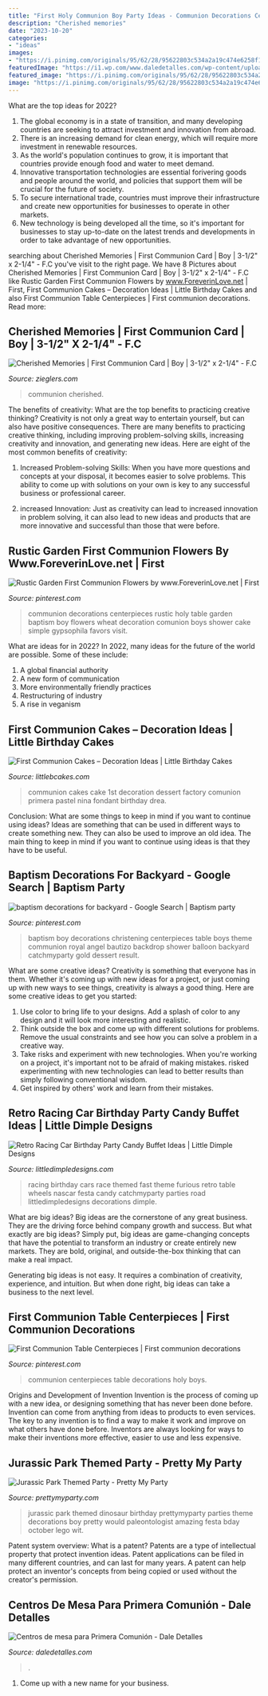 ```yaml
---
title: "First Holy Communion Boy Party Ideas - Communion Decorations Centerpieces Rustic Holy Table Garden Baptism Boy Flowers Wheat Decoration Comunion Boys Shower Cake Simple Gypsophila Favors Visit"
description: "Cherished memories"
date: "2023-10-20"
categories:
- "ideas"
images:
- "https://i.pinimg.com/originals/95/62/28/95622803c534a2a19c474e6258f140bd.jpg"
featuredImage: "https://i1.wp.com/www.daledetalles.com/wp-content/uploads/2016/03/4-5.jpg"
featured_image: "https://i.pinimg.com/originals/95/62/28/95622803c534a2a19c474e6258f140bd.jpg"
image: "https://i.pinimg.com/originals/95/62/28/95622803c534a2a19c474e6258f140bd.jpg"
---
```



What are the top ideas for 2022?
1. The global economy is in a state of transition, and many developing countries are seeking to attract investment and innovation from abroad.
2. There is an increasing demand for clean energy, which will require more investment in renewable resources.
3. As the world's population continues to grow, it is important that countries provide enough food and water to meet demand.
4. Innovative transportation technologies are essential forivering goods and people around the world, and policies that support them will be crucial for the future of society.
5. To secure international trade, countries must improve their infrastructure and create new opportunities for businesses to operate in other markets.
6. New technology is being developed all the time, so it's important for businesses to stay up-to-date on the latest trends and developments in order to take advantage of new opportunities.

	

		
searching about Cherished Memories | First Communion Card | Boy | 3-1/2&quot; x 2-1/4&quot; - F.C you've visit to the right page. We have 8 Pictures about Cherished Memories | First Communion Card | Boy | 3-1/2&quot; x 2-1/4&quot; - F.C like Rustic Garden First Communion Flowers by www.ForeverinLove.net | First, First Communion Cakes – Decoration Ideas | Little Birthday Cakes and also First Communion Table Centerpieces | First communion decorations. Read more:
		
    
## Cherished Memories | First Communion Card | Boy | 3-1/2&quot; X 2-1/4&quot; - F.C

<img loading=lazy src="https://cdn11.bigcommerce.com/s-r75dscg/images/stencil/1280x1280/products/910/28438/Cherished-Memories-First-Communion-Card-For-a-boy-measures-3-and-1-half-by-2-and-1-quarter-inches-MH3515640__49495.1496681667.jpg?c=2&amp;imbypass=on" onerror="this.onerror=null;this.src='https://tse4.mm.bing.net/th?id=OIP.vJeSgbOL9aFkQQE_FPvFcQHaKl&amp;pid=15.1';" alt="Cherished Memories | First Communion Card | Boy | 3-1/2&quot; x 2-1/4&quot; - F.C">

_Source: zieglers.com_

>communion cherished. 

	

The benefits of creativity: What are the top benefits to practicing creative thinking?
Creativity is not only a great way to entertain yourself, but can also have positive consequences. There are many benefits to practicing creative thinking, including improving problem-solving skills, increasing creativity and innovation, and generating new ideas. Here are eight of the most common benefits of creativity:
1. Increased Problem-solving Skills: When you have more questions and concepts at your disposal, it becomes easier to solve problems. This ability to come up with solutions on your own is key to any successful business or professional career.

2. increased Innovation: Just as creativity can lead to increased innovation in problem solving, it can also lead to new ideas and products that are more innovative and successful than those that were before.

    
## Rustic Garden First Communion Flowers By Www.ForeverinLove.net | First

<img loading=lazy src="https://i.pinimg.com/736x/5a/7d/76/5a7d76ccf46a51484e528b14eed16c81.jpg?b=t" onerror="this.onerror=null;this.src='https://tse4.mm.bing.net/th?id=OIP.8ol5IXbuz8_TOO-lfA13XgHaJ3&amp;pid=15.1';" alt="Rustic Garden First Communion Flowers by www.ForeverinLove.net | First">

_Source: pinterest.com_

>communion decorations centerpieces rustic holy table garden baptism boy flowers wheat decoration comunion boys shower cake simple gypsophila favors visit. 

	

What are ideas for in 2022?
In 2022, many ideas for the future of the world are possible. Some of these include: 
1. A global financial authority 
2. A new form of communication 
3. More environmentally friendly practices 
4. Restructuring of industry 
5. A rise in veganism 

    
## First Communion Cakes – Decoration Ideas | Little Birthday Cakes

<img loading=lazy src="http://www.littlebcakes.com/wp-content/uploads/2014/02/Communion-Cakes.jpg" onerror="this.onerror=null;this.src='https://tse3.mm.bing.net/th?id=OIP.8XjSr_WEnpDZRixO7u2PoAHaFS&amp;pid=15.1';" alt="First Communion Cakes – Decoration Ideas | Little Birthday Cakes">

_Source: littlebcakes.com_

>communion cakes cake 1st decoration dessert factory comunion primera pastel nina fondant birthday drea. 

	

Conclusion: What are some things to keep in mind if you want to continue using ideas?
Ideas are something that can be used in different ways to create something new. They can also be used to improve an old idea. The main thing to keep in mind if you want to continue using ideas is that they have to be useful.

    
## Baptism Decorations For Backyard - Google Search | Baptism Party

<img loading=lazy src="https://i.pinimg.com/originals/95/62/28/95622803c534a2a19c474e6258f140bd.jpg" onerror="this.onerror=null;this.src='https://tse2.mm.bing.net/th?id=OIP.B4XZzOFDu5jFuyPoc6EzYQHaJ4&amp;pid=15.1';" alt="baptism decorations for backyard - Google Search | Baptism party">

_Source: pinterest.com_

>baptism boy decorations christening centerpieces table boys theme communion royal angel bautizo backdrop shower balloon backyard catchmyparty gold dessert result. 

	

What are some creative ideas?
Creativity is something that everyone has in them. Whether it's coming up with new ideas for a project, or just coming up with new ways to see things, creativity is always a good thing. Here are some creative ideas to get you started: 
1) Use color to bring life to your designs. Add a splash of color to any design and it will look more interesting and realistic. 
2) Think outside the box and come up with different solutions for problems. Remove the usual constraints and see how you can solve a problem in a creative way. 
3) Take risks and experiment with new technologies. When you're working on a project, it's important not to be afraid of making mistakes. risked experimenting with new technologies can lead to better results than simply following conventional wisdom. 
4) Get inspired by others' work and learn from their mistakes.

    
## Retro Racing Car Birthday Party Candy Buffet Ideas | Little Dimple Designs

<img loading=lazy src="https://littledimpledesigns.com/wp-content/uploads/2013/06/DSC_1497.jpg" onerror="this.onerror=null;this.src='https://tse3.mm.bing.net/th?id=OIP.2aBpk9m1d_kQpNpDOFogTgHaLL&amp;pid=15.1';" alt="Retro Racing Car Birthday Party Candy Buffet Ideas | Little Dimple Designs">

_Source: littledimpledesigns.com_

>racing birthday cars race themed fast theme furious retro table wheels nascar festa candy catchmyparty parties road littledimpledesigns decorations dimple. 

	

What are big ideas?
Big ideas are the cornerstone of any great business. They are the driving force behind company growth and success. But what exactly are big ideas?
Simply put, big ideas are game-changing concepts that have the potential to transform an industry or create entirely new markets. They are bold, original, and outside-the-box thinking that can make a real impact.

Generating big ideas is not easy. It requires a combination of creativity, experience, and intuition. But when done right, big ideas can take a business to the next level.

    
## First Communion Table Centerpieces | First Communion Decorations

<img loading=lazy src="https://i.pinimg.com/736x/6e/25/0a/6e250a3f59963dab3491b2f4dde8a556--first-communion-table-centerpieces-twins.jpg" onerror="this.onerror=null;this.src='https://tse4.mm.bing.net/th?id=OIP.ms3Y03mJvm6sxUS15cm_LgHaJ3&amp;pid=15.1';" alt="First Communion Table Centerpieces | First communion decorations">

_Source: pinterest.com_

>communion centerpieces table decorations holy boys. 

	

Origins and Development of Invention
Invention is the process of coming up with a new idea, or designing something that has never been done before. Invention can come from anything from ideas to products to even services. The key to any invention is to find a way to make it work and improve on what others have done before. Inventors are always looking for ways to make their inventions more effective, easier to use and less expensive.

    
## Jurassic Park Themed Party - Pretty My Party

<img loading=lazy src="https://www.prettymyparty.com/wp-content/uploads/2015/10/dinosaur-themed-birthday-party-ideas.jpg" onerror="this.onerror=null;this.src='https://tse1.mm.bing.net/th?id=OIP.voDC3Y37h-VaKXcdgn0DJwHaKl&amp;pid=15.1';" alt="Jurassic Park Themed Party - Pretty My Party">

_Source: prettymyparty.com_

>jurassic park themed dinosaur birthday prettymyparty parties theme decorations boy pretty would paleontologist amazing festa bday october lego wit. 

	

Patent system overview: What is a patent?
Patents are a type of intellectual property that protect invention ideas. Patent applications can be filed in many different countries, and can last for many years. A patent can help protect an inventor's concepts from being copied or used without the creator's permission.

    
## Centros De Mesa Para Primera Comunión - Dale Detalles

<img loading=lazy src="https://i1.wp.com/www.daledetalles.com/wp-content/uploads/2016/03/4-5.jpg" onerror="this.onerror=null;this.src='https://tse1.mm.bing.net/th?id=OIP.11Ak5PDln2nyqH6OGav1WgHaJ3&amp;pid=15.1';" alt="Centros de mesa para Primera Comunión - Dale Detalles">

_Source: daledetalles.com_

>. 

	

1. Come up with a new name for your business.

